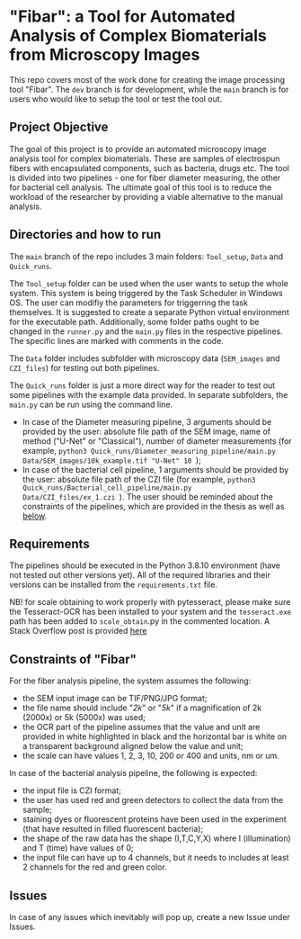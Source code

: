 # "Fibar": a Tool for Automated Analysis of Complex Biomaterials from Microscopy Images

This repo covers most of the work done for creating the image processing tool "Fibar". The `dev` branch is for development, while the `main` branch is for users who would like to setup the tool or test the tool out. 

## Project Objective
The goal of this project is to provide an automated microscopy image analysis tool for complex biomaterials. These are samples of electrospun fibers with encapsulated components, such as bacteria, drugs etc. The tool is divided into two pipelines - one for fiber diameter measuring, the other for bacterial cell analysis. The ultimate goal of this tool is to reduce the workload of the researcher by providing a viable alternative to the manual analysis.

## Directories and how to run
The `main` branch of the repo includes 3 main folders: `Tool_setup`, `Data` and `Quick_runs`. 

The `Tool_setup` folder can be used when the user wants to setup the whole system. This system is being triggered by the Task Scheduler in Windows OS. The user can modifiy the parameters for triggerring the task themselves. It is suggested to create a separate Python virtual environment for the executable path.  Additionally, some folder paths ought to be changed in the <code>runner.py</code> and the <code>main.py</code> files in the respective pipelines. The specific lines are marked with comments in the code.

The `Data` folder includes subfolder with microscopy data (`SEM_images` and `CZI_files`) for testing out both pipelines.

The `Quick_runs` folder is just a more direct way for the reader to test out some pipelines with the example data provided. In separate subfolders, the `main.py` can be run using the command line. 

- In case of the Diameter measuring pipeline, 3 arguments should be provided by the user: absolute file path of the SEM image, name of method ("U-Net" or "Classical"), number of diameter measurements (for example, <code>python3 Quick_runs/Diameter_measuring_pipeline/main.py Data/SEM_images/10k_example.tif "U-Net" 10 </code>);
- In case of the bacterial cell pipeline, 1 arguments should be provided by the user: absolute file path of the CZI file (for example, <code>python3 Quick_runs/Bacterial_cell_pipeline/main.py Data/CZI_files/ex_1.czi </code>).
The user should be reminded about the constraints of the pipelines, which are provided in the thesis as well as [below](#constraints-of-"Fibar"). 

## Requirements 
The pipelines should be executed in the Python 3.8.10 environment (have not tested out other versions yet). All of the required libraries and their versions can
be installed from the <code>requirements.txt</code> file.

NB! for scale obtaining to work properly with pytesseract, please make sure the Tesseract-OCR has been installed to your system and the `tesseract.exe` path has been added to `scale_obtain`.py in the commented location. A Stack Overflow post is provided [here](https://stackoverflow.com/questions/50951955/pytesseract-tesseractnotfound-error-tesseract-is-not-installed-or-its-not-i)

## Constraints of "Fibar"

For the fiber analysis pipeline, the system assumes the following:
- the SEM input image can be TIF/PNG/JPG format;
- the file name should include "_2k_" or "_5k_" if a magnification of 2k (2000x) or
5k (5000x) was used;
- the OCR part of the pipeline assumes that the value and unit are provided in white
highlighted in black and the horizontal bar is white on a transparent background
aligned below the value and unit;
- the scale can have values 1, 2, 3, 10, 200 or 400 and units, nm or um.

In case of the bacterial analysis pipeline, the following is expected:
- the input file is CZI format;
- the user has used red and green detectors to collect the data from the sample;
- staining dyes or fluorescent proteins have been used in the experiment (that have
resulted in filled fluorescent bacteria);
- the shape of the raw data has the shape (I,T,C,Y,X) where I (illumination) and T
(time) have values of 0;
- the input file can have up to 4 channels, but it needs to includes at least 2 channels
for the red and green color.

## Issues 

In case of any issues which inevitably will pop up, create a new Issue under Issues.

